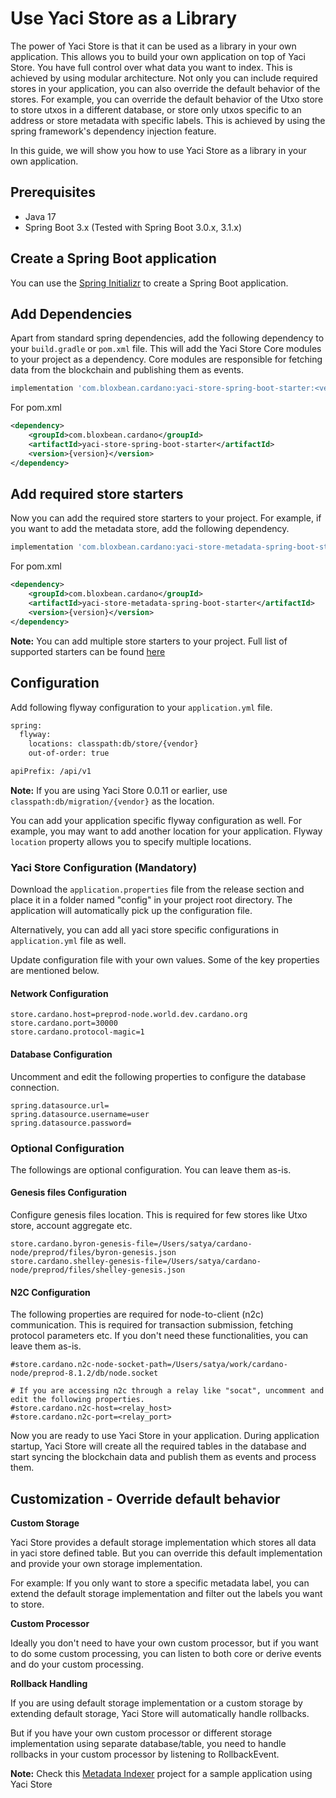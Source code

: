 # Use Yaci Store as a Library

The power of Yaci Store is that it can be used as a library in your own application. This allows you to build your own application on top of Yaci Store.
You have full control over what data you want to index. This is achieved by using modular architecture. Not only you can include required stores in 
your application, you can also override the default behavior of the stores. For example, you can override the default behavior of the Utxo store to store 
utxos in a different database, or store only utxos specific to an address or store metadata with specific labels. This is achieved by using the
spring framework's dependency injection feature.

In this guide, we will show you how to use Yaci Store as a library in your own application.

## Prerequisites

- Java 17
- Spring Boot 3.x (Tested with Spring Boot 3.0.x, 3.1.x)

## Create a Spring Boot application

You can use the [Spring Initializr](https://start.spring.io/) to create a Spring Boot application. 

## Add Dependencies

Apart from standard spring dependencies, add the following dependency to your `build.gradle` or `pom.xml` file.
This will add the Yaci Store Core modules to your project as a dependency. Core modules are responsible for fetching data from the blockchain and
publishing them as events.

```groovy
implementation 'com.bloxbean.cardano:yaci-store-spring-boot-starter:<version>'
```

For pom.xml

```xml
<dependency>
    <groupId>com.bloxbean.cardano</groupId>
    <artifactId>yaci-store-spring-boot-starter</artifactId>
    <version>{version}</version>
</dependency>
```

## Add required store starters

Now you can add the required store starters to your project. For example, if you want to add the metadata store, add the following dependency.

```groovy
implementation 'com.bloxbean.cardano:yaci-store-metadata-spring-boot-starter:<version>'
```

For pom.xml
```xml
<dependency>
    <groupId>com.bloxbean.cardano</groupId>
    <artifactId>yaci-store-metadata-spring-boot-starter</artifactId>
    <version>{version}</version>
</dependency>
```

**Note:** You can add multiple store starters to your project. Full list of supported starters can be found [here](./overview.md?#spring-boot-starter)

## Configuration

Add following flyway configuration to your `application.yml` file. 

```xml
spring:
  flyway:
    locations: classpath:db/store/{vendor}
    out-of-order: true

apiPrefix: /api/v1
```

**Note:** If you are using Yaci Store 0.0.11 or earlier, use `classpath:db/migration/{vendor}` as the location.

You can add your application specific flyway configuration as well. For example, you may want to add another location for your application.
Flyway ``location`` property allows you to specify multiple locations. 

### Yaci Store Configuration (Mandatory)

Download the ``application.properties`` file from the release section and place it in a folder named "config" in your project root directory.
The application will automatically pick up the configuration file.

Alternatively, you can add all yaci store specific configurations in ``application.yml`` file as well.

Update configuration file with your own values. Some of the key properties are mentioned below.

#### Network Configuration

```
store.cardano.host=preprod-node.world.dev.cardano.org
store.cardano.port=30000
store.cardano.protocol-magic=1
```

#### Database Configuration

Uncomment and edit the following properties to configure the database connection.

```
spring.datasource.url=
spring.datasource.username=user
spring.datasource.password=
```


### Optional Configuration
The followings are optional configuration. You can leave them as-is.

#### Genesis files Configuration

Configure genesis files location. This is required for few stores like Utxo store, account aggregate etc.

```
store.cardano.byron-genesis-file=/Users/satya/cardano-node/preprod/files/byron-genesis.json
store.cardano.shelley-genesis-file=/Users/satya/cardano-node/preprod/files/shelley-genesis.json
```

#### N2C Configuration

The following properties are required for node-to-client (n2c) communication. This is required for transaction submission,
fetching protocol parameters etc. If you don't need these functionalities, you can leave them as-is.
```
#store.cardano.n2c-node-socket-path=/Users/satya/work/cardano-node/preprod-8.1.2/db/node.socket

# If you are accessing n2c through a relay like "socat", uncomment and edit the following properties.
#store.cardano.n2c-host=<relay_host>
#store.cardano.n2c-port=<relay_port>
```

Now you are ready to use Yaci Store in your application. During application startup, Yaci Store will create all the required tables in the database and
start syncing the blockchain data and publish them as events and process them.

## Customization - Override default behavior

**Custom Storage**

Yaci Store provides a default storage implementation which stores all data in yaci store defined table. 
But you can override this default implementation and provide your own storage implementation.

For example: If you only want to store a specific metadata label, you can extend the default storage implementation and filter out the labels you want to store. 

**Custom Processor**

Ideally you don't need to have your own custom processor, but if you want to do some custom processing, you can listen to both core or derive events and do your custom processing. 

**Rollback Handling**

If you are using default storage implementation or a custom storage by extending default storage, Yaci Store will automatically handle rollbacks.

But if you have your own custom processor or different storage implementation using separate database/table, you need to handle rollbacks in your custom processor by listening to RollbackEvent.


**Note:** Check this [Metadata Indexer](https://github.com/bloxbean/metadata-indexer) project for a sample application using Yaci Store
